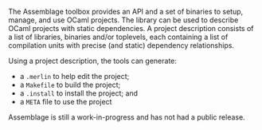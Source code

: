 The Assemblage toolbox provides an API and a set of binaries to setup, manage,
and use OCaml projects.  The library can be used to describe OCaml projects
with static dependencies.  A project description consists of a list of
libraries, binaries and/or toplevels, each containing a list of compilation
units with precise (and static) dependency relationships.

Using a project description, the tools can generate:

* a `.merlin` to help edit the project;
* a `Makefile` to build the project;
* a `.install` to install the project; and
* a `META` file to use the project

Assemblage is still a work-in-progress and has not had a public release.
